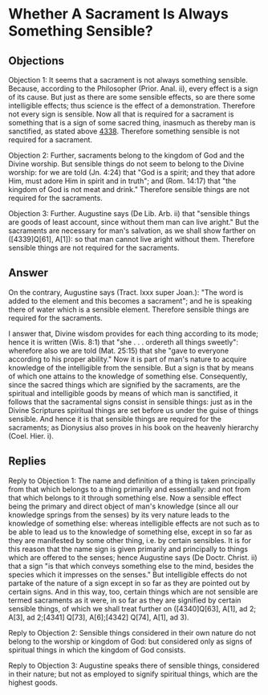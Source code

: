 # Whether A Sacrament Is Always Something Sensible?

## Objections

Objection 1: It seems that a sacrament is not always something sensible. Because, according to the Philosopher (Prior. Anal. ii), every effect is a sign of its cause. But just as there are some sensible effects, so are there some intelligible effects; thus science is the effect of a demonstration. Therefore not every sign is sensible. Now all that is required for a sacrament is something that is a sign of some sacred thing, inasmuch as thereby man is sanctified, as stated above [4338](A[2]). Therefore something sensible is not required for a sacrament.

Objection 2: Further, sacraments belong to the kingdom of God and the Divine worship. But sensible things do not seem to belong to the Divine worship: for we are told (Jn. 4:24) that "God is a spirit; and they that adore Him, must adore Him in spirit and in truth"; and (Rom. 14:17) that "the kingdom of God is not meat and drink." Therefore sensible things are not required for the sacraments.

Objection 3: Further. Augustine says (De Lib. Arb. ii) that "sensible things are goods of least account, since without them man can live aright." But the sacraments are necessary for man's salvation, as we shall show farther on ([4339]Q[61], A[1]): so that man cannot live aright without them. Therefore sensible things are not required for the sacraments.

## Answer

On the contrary, Augustine says (Tract. lxxx super Joan.): "The word is added to the element and this becomes a sacrament"; and he is speaking there of water which is a sensible element. Therefore sensible things are required for the sacraments.

I answer that, Divine wisdom provides for each thing according to its mode; hence it is written (Wis. 8:1) that "she . . . ordereth all things sweetly": wherefore also we are told (Mat. 25:15) that she "gave to everyone according to his proper ability." Now it is part of man's nature to acquire knowledge of the intelligible from the sensible. But a sign is that by means of which one attains to the knowledge of something else. Consequently, since the sacred things which are signified by the sacraments, are the spiritual and intelligible goods by means of which man is sanctified, it follows that the sacramental signs consist in sensible things: just as in the Divine Scriptures spiritual things are set before us under the guise of things sensible. And hence it is that sensible things are required for the sacraments; as Dionysius also proves in his book on the heavenly hierarchy (Coel. Hier. i).

## Replies

Reply to Objection 1: The name and definition of a thing is taken principally from that which belongs to a thing primarily and essentially: and not from that which belongs to it through something else. Now a sensible effect being the primary and direct object of man's knowledge (since all our knowledge springs from the senses) by its very nature leads to the knowledge of something else: whereas intelligible effects are not such as to be able to lead us to the knowledge of something else, except in so far as they are manifested by some other thing, i.e. by certain sensibles. It is for this reason that the name sign is given primarily and principally to things which are offered to the senses; hence Augustine says (De Doctr. Christ. ii) that a sign "is that which conveys something else to the mind, besides the species which it impresses on the senses." But intelligible effects do not partake of the nature of a sign except in so far as they are pointed out by certain signs. And in this way, too, certain things which are not sensible are termed sacraments as it were, in so far as they are signified by certain sensible things, of which we shall treat further on ([4340]Q[63], A[1], ad 2; A[3], ad 2;[4341] Q[73], A[6];[4342] Q[74], A[1], ad 3).

Reply to Objection 2: Sensible things considered in their own nature do not belong to the worship or kingdom of God: but considered only as signs of spiritual things in which the kingdom of God consists.

Reply to Objection 3: Augustine speaks there of sensible things, considered in their nature; but not as employed to signify spiritual things, which are the highest goods.